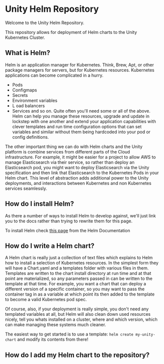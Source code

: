 # Unity Helm Repository

Welcome to the Unity Helm Repository.

This repository allows for deployment of Helm charts to the Unity Kubernetes Cluster.

## What is Helm?

Helm is an application manager for Kubernetes. Think, Brew, Apt, or other package managers for servers, but for Kubernetes resources.
Kubernetes applications can become complicated in a hurry. 

- Pods
- Configmaps
- Secrets
- Environment variables
- L oad balancers
- Services 
and so on. Quite often you'll need some or all of the above. Helm can help you manage these resources, upgrade and update in lockstep with one another and extend your application capabilities with clever templates and run time configuration options that can set variables and similar without them being hardcoded into your pod or config definitions.

The other important thing we can do with Helm charts and the Unity platform is combine services from different parts of the Cloud infrastructure. For example, it might be easier for a project to allow AWS to manage Elasticsearch via their service, so rather than deploy an Elasticsearch pod, you might want to deploy Elasticsearch via the Unity specification and then link that Elasticsearch to the Kubernetes Pods in your Helm chart. This level of abstraction adds additional power to the Unity deployments, and interactions between Kubernetes and non Kubernetes services seamlessly.

## How do I install Helm?

As there a number of ways to install Helm to develop against, we'll just link you to the docs rather than trying to rewrite them for this page. 

To install Helm check [this page](https://helm.sh/docs/intro/install/) from the Helm Documentation

## How do I write a Helm chart?

A Helm chart is really just a collection of text files which explains to Helm how to install a selection of Kubernetes resources. In the simplest form they will have a Chart.yaml and a templates folder with various files in them. Templates are written to the chart install directory at run time and at that point are materialized, so any parameters passed in can be written to the template at that time. For example, you want a chart that can deploy a different version of a specific container, so you may want to pass the container tag in as a variable at which point its then added to the template to become a valid Kubernetes pod spec.

Of course, also, if your deployment is really simple, you don't need any templated variables at all, but Helm will also clean down used resources nicely, tell you whats installed on a cluster, where and which version, which can make managing these systems much cleaner.

The easiest way to get started is to use a template: `helm create my-unity-chart` and modify its contents from there!

## How do I add my Helm chart to the repository?
